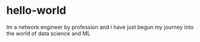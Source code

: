 # hello-world
Im a network engineer by profession and i have just begun my journey into the world of data science and ML
